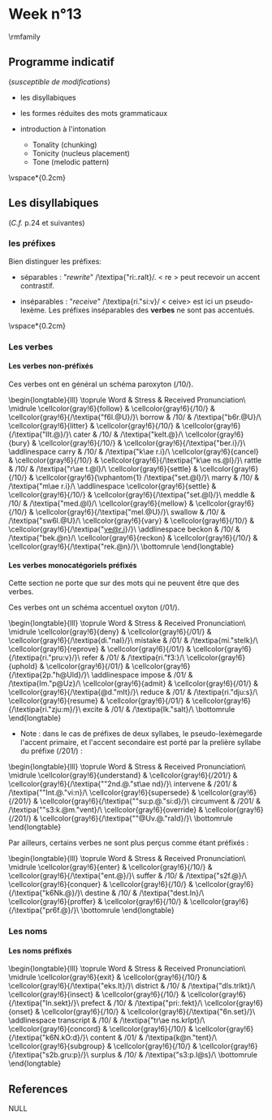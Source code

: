 # Week n°13




\rmfamily


## Programme indicatif

(*susceptible de modifications*)

* les disyllabiques

* les formes réduites des mots grammaticaux

* introduction à l'intonation
  - Tonality (chunking)
  - Tonicity (nucleus placement)
  - Tone (melodic pattern)

\vspace*{0.2cm}

## Les disyllabiques

(*C.f.*   p.24 et suivantes)

 
### les préfixes

Bien distinguer les préfixes:

- séparables : "*rewrite*" /\textipa{"ri:.raIt}/. < re > peut recevoir un accent contrastif.

- inséparables : "*receive*" /\textipa{ri."si:v}/ < ceive> est ici un pseudo-lexème. Les préfixes inséparables des **verbes** ne sont pas accentués.


\vspace*{0.2cm}

### Les verbes
 

#### Les verbes non-préfixés

Ces verbes ont en général un schéma paroxyton (/10/).


\begin{longtable}{lll}
\toprule
Word & Stress & Received Pronunciation\\
\midrule
\cellcolor{gray!6}{follow} & \cellcolor{gray!6}{/10/} & \cellcolor{gray!6}{/\textipa{"f6l.@U}/}\\
borrow & /10/ & /\textipa{"b6r.@U}/\\
\cellcolor{gray!6}{litter} & \cellcolor{gray!6}{/10/} & \cellcolor{gray!6}{/\textipa{"lIt.@}/}\\
cater & /10/ & /\textipa{"keIt.@}/\\
\cellcolor{gray!6}{bury} & \cellcolor{gray!6}{/10/} & \cellcolor{gray!6}{/\textipa{"ber.i}/}\\
\addlinespace
carry & /10/ & /\textipa{"k\ae r.i}/\\
\cellcolor{gray!6}{cancel} & \cellcolor{gray!6}{/10/} & \cellcolor{gray!6}{/\textipa{"k\ae ns.@l}/}\\
rattle & /10/ & /\textipa{"r\ae t.@l}/\\
\cellcolor{gray!6}{settle} & \cellcolor{gray!6}{/10/} & \cellcolor{gray!6}{\vphantom{1} /\textipa{"set.@l}/}\\
marry & /10/ & /\textipa{"m\ae r.i}/\\
\addlinespace
\cellcolor{gray!6}{settle} & \cellcolor{gray!6}{/10/} & \cellcolor{gray!6}{/\textipa{"set.@l}/}\\
meddle & /10/ & /\textipa{"med.@l}/\\
\cellcolor{gray!6}{mellow} & \cellcolor{gray!6}{/10/} & \cellcolor{gray!6}{/\textipa{"mel.@U}/}\\
swallow & /10/ & /\textipa{"sw6l.@U}/\\
\cellcolor{gray!6}{vary} & \cellcolor{gray!6}{/10/} & \cellcolor{gray!6}{/\textipa{"ve@r.i}/}\\
\addlinespace
beckon & /10/ & /\textipa{"bek.@n}/\\
\cellcolor{gray!6}{reckon} & \cellcolor{gray!6}{/10/} & \cellcolor{gray!6}{/\textipa{"rek.@n}/}\\
\bottomrule
\end{longtable}

#### Les verbes monocatégoriels préfixés

Cette section ne porte que sur des mots qui ne peuvent être que des verbes.

Ces verbes ont un schéma accentuel oxyton (/01/).


\begin{longtable}{lll}
\toprule
Word & Stress & Received Pronunciation\\
\midrule
\cellcolor{gray!6}{deny} & \cellcolor{gray!6}{/01/} & \cellcolor{gray!6}{/\textipa{di."naI}/}\\
mistake & /01/ & /\textipa{mi."steIk}/\\
\cellcolor{gray!6}{reprove} & \cellcolor{gray!6}{/01/} & \cellcolor{gray!6}{/\textipa{ri."pru:v}/}\\
refer & /01/ & /\textipa{ri."f3:}/\\
\cellcolor{gray!6}{uphold} & \cellcolor{gray!6}{/01/} & \cellcolor{gray!6}{/\textipa{2p."h@Uld}/}\\
\addlinespace
impose & /01/ & /\textipa{Im."p@Uz}/\\
\cellcolor{gray!6}{admit} & \cellcolor{gray!6}{/01/} & \cellcolor{gray!6}{/\textipa{@d."mIt}/}\\
reduce & /01/ & /\textipa{ri."dju:s}/\\
\cellcolor{gray!6}{resume} & \cellcolor{gray!6}{/01/} & \cellcolor{gray!6}{/\textipa{ri."zju:m}/}\\
excite & /01/ & /\textipa{Ik."saIt}/\\
\bottomrule
\end{longtable}

* Note : dans le cas de préfixes de deux syllabes, le pseudo-lexèmegarde l'accent primaire, et l'accent secondaire est porté par la prelière syllabe du préfixe (/201/) :


\begin{longtable}{lll}
\toprule
Word & Stress & Received Pronunciation\\
\midrule
\cellcolor{gray!6}{understand} & \cellcolor{gray!6}{/201/} & \cellcolor{gray!6}{/\textipa{""2nd.@."st\ae nd}/}\\
intervene & /201/ & /\textipa{""Int.@."vi:n}/\\
\cellcolor{gray!6}{supersede} & \cellcolor{gray!6}{/201/} & \cellcolor{gray!6}{/\textipa{""su:p.@."si:d}/}\\
circumvent & /201/ & /\textipa{""s3:k.@m."vent}/\\
\cellcolor{gray!6}{override} & \cellcolor{gray!6}{/201/} & \cellcolor{gray!6}{/\textipa{""@Uv.@."raId}/}\\
\bottomrule
\end{longtable}

Par ailleurs, certains verbes ne sont plus perçus comme étant préfixés :


\begin{longtable}{lll}
\toprule
Word & Stress & Received Pronunciation\\
\midrule
\cellcolor{gray!6}{enter} & \cellcolor{gray!6}{/10/} & \cellcolor{gray!6}{/\textipa{"ent.@}/}\\
suffer & /10/ & /\textipa{"s2f.@}/\\
\cellcolor{gray!6}{conquer} & \cellcolor{gray!6}{/10/} & \cellcolor{gray!6}{/\textipa{"k6Nk.@}/}\\
destine & /10/ & /\textipa{"dest.In}/\\
\cellcolor{gray!6}{proffer} & \cellcolor{gray!6}{/10/} & \cellcolor{gray!6}{/\textipa{"pr6f.@}/}\\
\bottomrule
\end{longtable}
### Les noms

#### Les noms préfixés


\begin{longtable}{lll}
\toprule
Word & Stress & Received Pronunciation\\
\midrule
\cellcolor{gray!6}{exit} & \cellcolor{gray!6}{/10/} & \cellcolor{gray!6}{/\textipa{"eks.It}/}\\
district & /10/ & /\textipa{"dIs.trIkt}/\\
\cellcolor{gray!6}{insect} & \cellcolor{gray!6}{/10/} & \cellcolor{gray!6}{/\textipa{"In.sekt}/}\\
prefect & /10/ & /\textipa{"pri:.fekt}/\\
\cellcolor{gray!6}{onset} & \cellcolor{gray!6}{/10/} & \cellcolor{gray!6}{/\textipa{"6n.set}/}\\
\addlinespace
transcript & /10/ & /\textipa{"tr\ae ns.krIpt}/\\
\cellcolor{gray!6}{concord} & \cellcolor{gray!6}{/10/} & \cellcolor{gray!6}{/\textipa{"k6N.kO:d}/}\\
content & /01/ & /\textipa{k@n."tent}/\\
\cellcolor{gray!6}{subgroup} & \cellcolor{gray!6}{/10/} & \cellcolor{gray!6}{/\textipa{"s2b.gru:p}/}\\
surplus & /10/ & /\textipa{"s3:p.l@s}/\\
\bottomrule
\end{longtable}

## References




NULL


